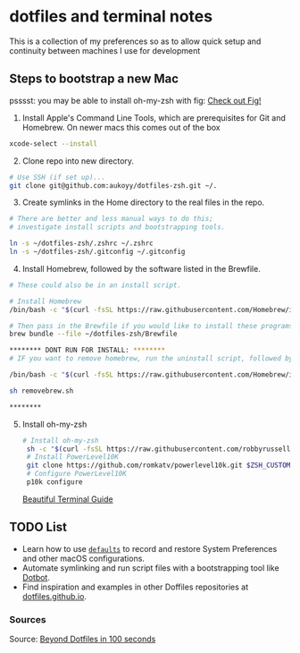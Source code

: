# dotfiles and terminal notes

This is a collection of my preferences so as to allow quick setup and continuity between machines I use for development

## Steps to bootstrap a new Mac

psssst: you may be able to install oh-my-zsh with fig:
[Check out Fig!](https://fig.io/)

1. Install Apple's Command Line Tools, which are prerequisites for Git and Homebrew. On newer macs this comes out of the box

```zsh
xcode-select --install
```

2. Clone repo into new directory.

```zsh
# Use SSH (if set up)...
git clone git@github.com:aukoyy/dotfiles-zsh.git ~/.
```

3. Create symlinks in the Home directory to the real files in the repo.

```zsh
# There are better and less manual ways to do this;
# investigate install scripts and bootstrapping tools.

ln -s ~/dotfiles-zsh/.zshrc ~/.zshrc
ln -s ~/dotfiles-zsh/.gitconfig ~/.gitconfig
```

4. Install Homebrew, followed by the software listed in the Brewfile.

```zsh
# These could also be in an install script.

# Install Homebrew
/bin/bash -c "$(curl -fsSL https://raw.githubusercontent.com/Homebrew/install/master/install.sh)"

# Then pass in the Brewfile if you would like to install these programs.
brew bundle --file ~/dotfiles-zsh/Brewfile

******** DONT RUN FOR INSTALL: ********
# IF you want to remove homebrew, run the uninstall script, followed by the provided removebrew.sh script

/bin/bash -c "$(curl -fsSL https://raw.githubusercontent.com/Homebrew/install/master/uninstall.sh)"

sh removebrew.sh

********
```

5. Install oh-my-zsh
   ```zsh
   # Install oh-my-zsh
    sh -c "$(curl -fsSL https://raw.githubusercontent.com/robbyrussell/oh-my-zsh/master/tools/install.sh)"
    # Install PowerLevel10K
    git clone https://github.com/romkatv/powerlevel10k.git $ZSH_CUSTOM/themes/powerlevel10k
    # Configure PowerLevel10K
    p10k configure
   ```
   [Beautiful Terminal Guide](https://medium.com/@shivam1/make-your-terminal-beautiful-and-fast-with-zsh-shell-and-powerlevel10k-6484461c6efb)

## TODO List

- Learn how to use [`defaults`](https://macos-defaults.com/#%F0%9F%99%8B-what-s-a-defaults-command) to record and restore System Preferences and other macOS configurations.
- Automate symlinking and run script files with a bootstrapping tool like [Dotbot](https://github.com/anishathalye/dotbot).
- Find inspiration and examples in other Doffiles repositories at [dotfiles.github.io](https://dotfiles.github.io/).

### Sources

Source: [Beyond Dotfiles in 100 seconds](https://github.com/eieioxyz/Beyond-Dotfiles-in-100-Seconds/blob/master/README.md)
